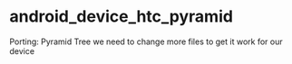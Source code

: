 # android_device_htc_pyramid
Porting: Pyramid Tree
we need to change more files to get it work for our device

